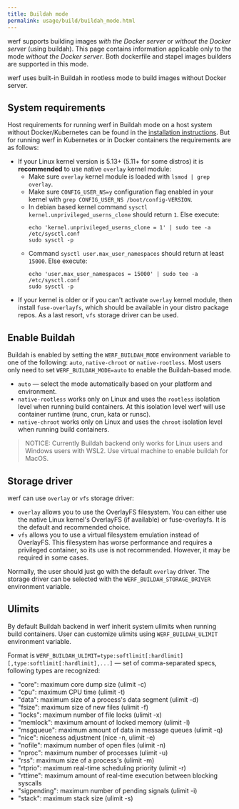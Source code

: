 ```yaml
---
title: Buildah mode
permalink: usage/build/buildah_mode.html
---
```


werf supports building images _with the Docker server_ or _without the Docker server_ (using buildah).  This page contains information applicable only to the mode _without the Docker server_. Both dockerfile and stapel images builders are supported in this mode.

werf uses built-in Buildah in rootless mode to build images without Docker server.

## System requirements

Host requirements for running werf in Buildah mode on a host system without Docker/Kubernetes can be found in the [installation instructions](/installation.html). But for running werf in Kubernetes or in Docker containers the requirements are as follows:
* If your Linux kernel version is 5.13+ (5.11+ for some distros) it is **recommended** to use native `overlay` kernel module:
    * Make sure `overlay` kernel module is loaded with `lsmod | grep overlay`. 
    * Make sure `CONFIG_USER_NS=y` configuration flag enabled in your kernel with `grep CONFIG_USER_NS /boot/config-VERSION`.
    * In debian based kernel command `sysctl kernel.unprivileged_userns_clone` should return `1`. Else execute:
      ```shell
      echo 'kernel.unprivileged_userns_clone = 1' | sudo tee -a /etc/sysctl.conf
      sudo sysctl -p
      ```
    * Command `sysctl user.max_user_namespaces` should return at least `15000`. Else execute:
      ```shell
      echo 'user.max_user_namespaces = 15000' | sudo tee -a /etc/sysctl.conf
      sudo sysctl -p
      ```
* If your kernel is older or if you can't activate `overlay` kernel module, then install `fuse-overlayfs`, which should be available in your distro package repos. As a last resort, `vfs` storage driver can be used.

## Enable Buildah

Buildah is enabled by setting the `WERF_BUILDAH_MODE` environment variable to one of the following: `auto`, `native-chroot` or `native-rootless`. Most users only need to set `WERF_BUILDAH_MODE=auto` to enable the Buildah-based mode.

* `auto` — select the mode automatically based on your platform and environment.
* `native-rootless` works only on Linux and uses the `rootless` isolation level when running build containers. At this isolation level werf will use container runtime (runc, crun, kata or runsc).
* `native-chroot` works only on Linux and uses the `chroot` isolation level when running build containers.

> NOTICE: Currently Buildah backend only works for Linux users and Windows users with WSL2. Use virtual machine to enable buildah for MacOS.

## Storage driver

werf can use `overlay` or `vfs` storage driver:

* `overlay` allows you to use the OverlayFS filesystem. You can either use the native Linux kernel's OverlayFS (if available) or fuse-overlayfs. It is the default and recommended choice.
* `vfs` allows you to use a virtual filesystem emulation instead of OverlayFS. This filesystem has worse performance and requires a privileged container, so its use is not recommended. However, it may be required in some cases.

Normally, the user should just go with the default `overlay` driver. The storage driver can be selected with the `WERF_BUILDAH_STORAGE_DRIVER` environment variable.

## Ulimits

By default Buildah backend in werf inherit system ulimits when running build containers. User can customize ulimits using `WERF_BUILDAH_ULIMIT` environment variable.

Format is `WERF_BUILDAH_ULIMIT=type:softlimit[:hardlimit][,type:softlimit[:hardlimit],...]` — set of comma-separated specs, following types are recognized:
 * "core": maximum core dump size (ulimit -c)
 * "cpu": maximum CPU time (ulimit -t)
 * "data": maximum size of a process's data segment (ulimit -d)
 * "fsize": maximum size of new files (ulimit -f)
 * "locks": maximum number of file locks (ulimit -x)
 * "memlock": maximum amount of locked memory (ulimit -l)
 * "msgqueue": maximum amount of data in message queues (ulimit -q)
 * "nice": niceness adjustment (nice -n, ulimit -e)
 * "nofile": maximum number of open files (ulimit -n)
 * "nproc": maximum number of processes (ulimit -u)
 * "rss": maximum size of a process's (ulimit -m)
 * "rtprio": maximum real-time scheduling priority (ulimit -r)
 * "rttime": maximum amount of real-time execution between blocking syscalls
 * "sigpending": maximum number of pending signals (ulimit -i)
 * "stack": maximum stack size (ulimit -s)
